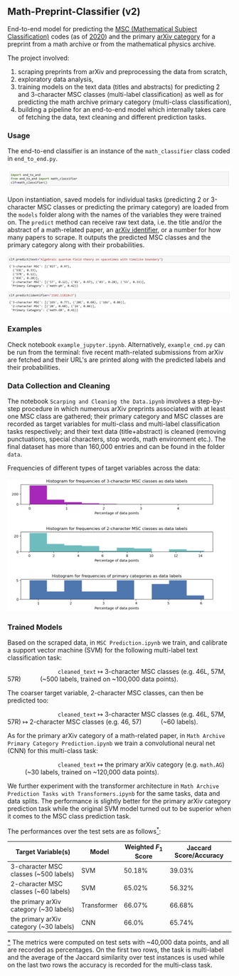 ## Math-Preprint-Classifier (v2)

End-to-end model for predicting the [MSC (Mathematical Subject Classification)](https://en.wikipedia.org/wiki/Mathematics_Subject_Classification) codes (as of [2020](https://mathscinet.ams.org/mathscinet/msc/msc2020.html)) and the primary [arXiv category](https://arxiv.org/category_taxonomy) for a preprint from a math archive or from the mathematical physics archive.

The project involved: 
1) scraping preprints from arXiv and preprocessing the data from scratch, 
2) exploratory data analysis, 
3) training models on the text data (titles and abstracts) for predicting 2 and 3-character MSC classes (multi-label classification) as well as for predicting the math archive primary category (multi-class classification),
4) building a pipeline for an end-to-end model which internally takes care of fetching the data, text cleaning and different prediction tasks. 

### Usage
The end-to-end classifier is an instance of the `math_classifier` class coded in `end_to_end.py`.

![alt text](https://github.com/FilomKhash/Math-Preprint-Classifier/blob/main/images/image1.png)

Upon instantiation, saved models for individual tasks (predicting 2 or 3-character MSC classes or predicting the primary category) are loaded from the `models` folder along with the names of the variables they were trained on. The `predict` method can receive raw text data, i.e. the title and/or the abstract of a math-related paper, an [arXiv identifier](https://info.arxiv.org/help/arxiv_identifier.html), or a number for how many papers to scrape. It outputs the predicted MSC classes and the primary category along with their probabilities.

![alt text](https://github.com/FilomKhash/Math-Preprint-Classifier/blob/main/images/image2.png)

### Examples

Check notebook `example_jupyter.ipynb`. Alternatively, `example_cmd.py` can be run from the terminal: five recent math-related submissions from arXiv are fetched and their URL's are printed along with the predicted labels and their probabilities.

### Data Collection and Cleaning

The notebook `Scarping and Cleaning the Data.ipynb` involves a step-by-step procedure in which numerous arXiv preprints associated with at least one MSC class are gathered; their primary category and MSC classes are recorded as target variables for multi-class and multi-label classification tasks respectively; and their text data (title+abstract) is cleaned (removing punctuations, special characters, stop words, math environment etc.). The final dataset has more than 160,000 entries and can be found in the folder `data`.  

Frequencies of different types of target variables across the data:

![alt text](https://github.com/FilomKhash/Math-Preprint-Classifier/blob/main/images/image3.png)

### Trained Models

Based on the scraped data, in `MSC Prediction.ipynb` we train, and calibrate a support vector machine (SVM) for the following multi-label text classification task:

$\hspace{3cm}$  `cleaned_text` $\mapsto$ 3-character MSC classes (e.g. 46L, 57M, 57R) $\hspace{1cm}$  (~500 labels, trained on ~100,000 data points).

The coarser target variable, 2-character MSC classes, can then be predicted too:

$\hspace{3cm}$  `cleaned_text` $\mapsto$ 3-character MSC classes (e.g. 46L, 57M, 57R) 
$\mapsto$ 2-character MSC classes (e.g. 46, 57) $\hspace{1cm}$  (~60 labels).

As for the primary arXiv category of a math-related paper, in `Math Archive Primary Category Prediction.ipynb` we train a convolutional neural net (CNN) for this multi-class task:

$\hspace{3cm}$  `cleaned_text`  $\mapsto$ the primary arXiv category (e.g. `math.AG`) $\hspace{1cm}$  (~30 labels, trained on ~120,000 data points).

We further experiment with the transformer architecture in `Math Archive Prediction Tasks with Transformers.ipynb` for the same tasks, data and data splits. The performance is slightly better for the primary arXiv category prediction task while the original SVM model turned out to be superior when it comes to the MSC class prediction task. 

The performances over the test sets are as follows<a name="cite_ref-a"></a>[<sup>*</sup>](#cite_note-a):

|    Target Variable(s)                  |  Model    | Weighted $F_1$ Score |  Jaccard Score/Accuracy         |
| -------------------------------------- |-----------| -------------------- | ------------------------------- |
|3-character MSC classes (~500 labels)   |SVM        | 50.18%               | 39.03%                          |
|2-character MSC classes (~60 labels)    |SVM        | 65.02%               | 56.32%                          |
|the primary arXiv category (~30 labels) |Transformer| 66.07%               | 66.68%                          |
|the primary arXiv category (~30 labels) |CNN        | 66.0%                | 65.74%                          |

<a name="cite_note-a"></a>[*](#cite_ref-a) The metrics were computed on test sets with ~40,000 data points, and all are recorded as percentages. On the first two rows, the task is multi-label and the average of the Jaccard similarity over test instances is used while on the last two rows the accuracy is recorded for the multi-class task.   
